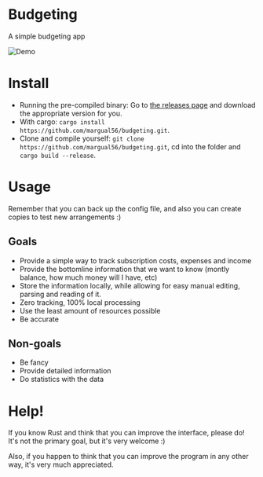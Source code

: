 # Budgeting
A simple budgeting app

![Demo](https://github.com/margual56/budgeting/assets/30444886/74378021-9cb7-4e22-9ea5-c512e6077c5c)


# Install
- Running the pre-compiled binary: Go to [the releases page](https://github.com/margual56/budgeting/releases/latest) and download the appropriate version for you.
- With cargo: `cargo install https://github.com/margual56/budgeting.git`.
- Clone and compile yourself: `git clone https://github.com/margual56/budgeting.git`, cd into the folder and `cargo build --release`.

# Usage
Remember that you can back up the config file, and also you can create copies to test new arrangements :)

## Goals
- Provide a simple way to track subscription costs, expenses and income
- Provide the bottomline information that we want to know (montly balance, how much money will I have, etc)
- Store the information locally, while allowing for easy manual editing, parsing and reading of it.
- Zero tracking, 100% local processing
- Use the least amount of resources possible
- Be accurate

## Non-goals
- Be fancy
- Provide detailed information
- Do statistics with the data

# Help!
If you know Rust and think that you can improve the interface, please do! It's not the primary goal, but it's very welcome :)

Also, if you happen to think that you can improve the program in any other way, it's very much appreciated.
